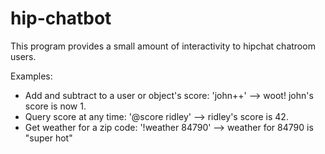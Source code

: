 hip-chatbot
===========

This program provides a small amount of interactivity to hipchat chatroom users.

Examples:
 * Add and subtract to a user or object's score: 'john++' --> woot! john's score is now 1.
 * Query score at any time: '@score ridley' --> ridley's score is 42.
 * Get weather for a zip code: '!weather 84790' --> weather for 84790 is "super hot"

